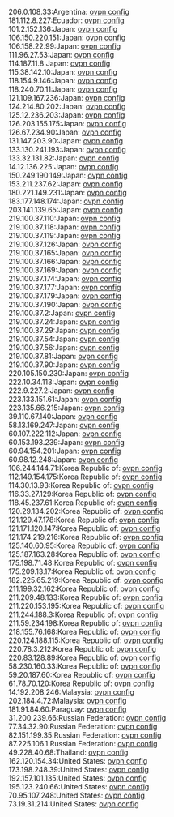 206.0.108.33:Argentina: [ovpn config](vpn/206_0_108_33.ovpn)  
181.112.8.227:Ecuador: [ovpn config](vpn/181_112_8_227.ovpn)  
101.2.152.136:Japan: [ovpn config](vpn/101_2_152_136.ovpn)  
106.150.220.151:Japan: [ovpn config](vpn/106_150_220_151.ovpn)  
106.158.22.99:Japan: [ovpn config](vpn/106_158_22_99.ovpn)  
111.96.27.53:Japan: [ovpn config](vpn/111_96_27_53.ovpn)  
114.187.11.8:Japan: [ovpn config](vpn/114_187_11_8.ovpn)  
115.38.142.10:Japan: [ovpn config](vpn/115_38_142_10.ovpn)  
118.154.9.146:Japan: [ovpn config](vpn/118_154_9_146.ovpn)  
118.240.70.11:Japan: [ovpn config](vpn/118_240_70_11.ovpn)  
121.109.167.236:Japan: [ovpn config](vpn/121_109_167_236.ovpn)  
124.214.80.202:Japan: [ovpn config](vpn/124_214_80_202.ovpn)  
125.12.236.203:Japan: [ovpn config](vpn/125_12_236_203.ovpn)  
126.203.155.175:Japan: [ovpn config](vpn/126_203_155_175.ovpn)  
126.67.234.90:Japan: [ovpn config](vpn/126_67_234_90.ovpn)  
131.147.203.90:Japan: [ovpn config](vpn/131_147_203_90.ovpn)  
133.130.241.193:Japan: [ovpn config](vpn/133_130_241_193.ovpn)  
133.32.131.82:Japan: [ovpn config](vpn/133_32_131_82.ovpn)  
14.12.136.225:Japan: [ovpn config](vpn/14_12_136_225.ovpn)  
150.249.190.149:Japan: [ovpn config](vpn/150_249_190_149.ovpn)  
153.211.237.62:Japan: [ovpn config](vpn/153_211_237_62.ovpn)  
180.221.149.231:Japan: [ovpn config](vpn/180_221_149_231.ovpn)  
183.177.148.174:Japan: [ovpn config](vpn/183_177_148_174.ovpn)  
203.141.139.65:Japan: [ovpn config](vpn/203_141_139_65.ovpn)  
219.100.37.110:Japan: [ovpn config](vpn/219_100_37_110.ovpn)  
219.100.37.118:Japan: [ovpn config](vpn/219_100_37_118.ovpn)  
219.100.37.119:Japan: [ovpn config](vpn/219_100_37_119.ovpn)  
219.100.37.126:Japan: [ovpn config](vpn/219_100_37_126.ovpn)  
219.100.37.165:Japan: [ovpn config](vpn/219_100_37_165.ovpn)  
219.100.37.166:Japan: [ovpn config](vpn/219_100_37_166.ovpn)  
219.100.37.169:Japan: [ovpn config](vpn/219_100_37_169.ovpn)  
219.100.37.174:Japan: [ovpn config](vpn/219_100_37_174.ovpn)  
219.100.37.177:Japan: [ovpn config](vpn/219_100_37_177.ovpn)  
219.100.37.179:Japan: [ovpn config](vpn/219_100_37_179.ovpn)  
219.100.37.190:Japan: [ovpn config](vpn/219_100_37_190.ovpn)  
219.100.37.2:Japan: [ovpn config](vpn/219_100_37_2.ovpn)  
219.100.37.24:Japan: [ovpn config](vpn/219_100_37_24.ovpn)  
219.100.37.29:Japan: [ovpn config](vpn/219_100_37_29.ovpn)  
219.100.37.54:Japan: [ovpn config](vpn/219_100_37_54.ovpn)  
219.100.37.56:Japan: [ovpn config](vpn/219_100_37_56.ovpn)  
219.100.37.81:Japan: [ovpn config](vpn/219_100_37_81.ovpn)  
219.100.37.90:Japan: [ovpn config](vpn/219_100_37_90.ovpn)  
220.105.150.230:Japan: [ovpn config](vpn/220_105_150_230.ovpn)  
222.10.34.113:Japan: [ovpn config](vpn/222_10_34_113.ovpn)  
222.9.227.2:Japan: [ovpn config](vpn/222_9_227_2.ovpn)  
223.133.151.61:Japan: [ovpn config](vpn/223_133_151_61.ovpn)  
223.135.66.215:Japan: [ovpn config](vpn/223_135_66_215.ovpn)  
39.110.67.140:Japan: [ovpn config](vpn/39_110_67_140.ovpn)  
58.13.169.247:Japan: [ovpn config](vpn/58_13_169_247.ovpn)  
60.107.222.112:Japan: [ovpn config](vpn/60_107_222_112.ovpn)  
60.153.193.239:Japan: [ovpn config](vpn/60_153_193_239.ovpn)  
60.94.154.201:Japan: [ovpn config](vpn/60_94_154_201.ovpn)  
60.98.12.248:Japan: [ovpn config](vpn/60_98_12_248.ovpn)  
106.244.144.71:Korea Republic of: [ovpn config](vpn/106_244_144_71.ovpn)  
112.149.154.175:Korea Republic of: [ovpn config](vpn/112_149_154_175.ovpn)  
114.30.13.93:Korea Republic of: [ovpn config](vpn/114_30_13_93.ovpn)  
116.33.27.129:Korea Republic of: [ovpn config](vpn/116_33_27_129.ovpn)  
118.45.237.61:Korea Republic of: [ovpn config](vpn/118_45_237_61.ovpn)  
120.29.134.202:Korea Republic of: [ovpn config](vpn/120_29_134_202.ovpn)  
121.129.47.178:Korea Republic of: [ovpn config](vpn/121_129_47_178.ovpn)  
121.171.120.147:Korea Republic of: [ovpn config](vpn/121_171_120_147.ovpn)  
121.174.219.216:Korea Republic of: [ovpn config](vpn/121_174_219_216.ovpn)  
125.140.60.95:Korea Republic of: [ovpn config](vpn/125_140_60_95.ovpn)  
125.187.163.28:Korea Republic of: [ovpn config](vpn/125_187_163_28.ovpn)  
175.198.71.48:Korea Republic of: [ovpn config](vpn/175_198_71_48.ovpn)  
175.209.13.17:Korea Republic of: [ovpn config](vpn/175_209_13_17.ovpn)  
182.225.65.219:Korea Republic of: [ovpn config](vpn/182_225_65_219.ovpn)  
211.199.32.162:Korea Republic of: [ovpn config](vpn/211_199_32_162.ovpn)  
211.209.48.133:Korea Republic of: [ovpn config](vpn/211_209_48_133.ovpn)  
211.220.153.195:Korea Republic of: [ovpn config](vpn/211_220_153_195.ovpn)  
211.244.188.3:Korea Republic of: [ovpn config](vpn/211_244_188_3.ovpn)  
211.59.234.198:Korea Republic of: [ovpn config](vpn/211_59_234_198.ovpn)  
218.155.76.168:Korea Republic of: [ovpn config](vpn/218_155_76_168.ovpn)  
220.124.188.115:Korea Republic of: [ovpn config](vpn/220_124_188_115.ovpn)  
220.78.3.212:Korea Republic of: [ovpn config](vpn/220_78_3_212.ovpn)  
220.83.128.89:Korea Republic of: [ovpn config](vpn/220_83_128_89.ovpn)  
58.230.160.33:Korea Republic of: [ovpn config](vpn/58_230_160_33.ovpn)  
59.20.187.60:Korea Republic of: [ovpn config](vpn/59_20_187_60.ovpn)  
61.78.70.120:Korea Republic of: [ovpn config](vpn/61_78_70_120.ovpn)  
14.192.208.246:Malaysia: [ovpn config](vpn/14_192_208_246.ovpn)  
202.184.4.72:Malaysia: [ovpn config](vpn/202_184_4_72.ovpn)  
181.91.84.60:Paraguay: [ovpn config](vpn/181_91_84_60.ovpn)  
31.200.239.66:Russian Federation: [ovpn config](vpn/31_200_239_66.ovpn)  
77.34.32.90:Russian Federation: [ovpn config](vpn/77_34_32_90.ovpn)  
82.151.199.35:Russian Federation: [ovpn config](vpn/82_151_199_35.ovpn)  
87.225.106.1:Russian Federation: [ovpn config](vpn/87_225_106_1.ovpn)  
49.228.40.68:Thailand: [ovpn config](vpn/49_228_40_68.ovpn)  
162.120.154.34:United States: [ovpn config](vpn/162_120_154_34.ovpn)  
173.198.248.39:United States: [ovpn config](vpn/173_198_248_39.ovpn)  
192.157.101.135:United States: [ovpn config](vpn/192_157_101_135.ovpn)  
195.123.240.66:United States: [ovpn config](vpn/195_123_240_66.ovpn)  
70.95.107.248:United States: [ovpn config](vpn/70_95_107_248.ovpn)  
73.19.31.214:United States: [ovpn config](vpn/73_19_31_214.ovpn)  
